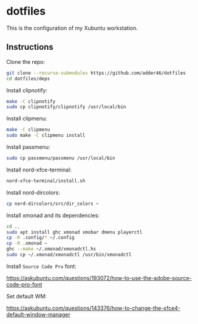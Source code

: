 # dotfiles

This is the configuration of my Xubuntu workstation.

## Instructions

Clone the repo:

```bash
git clone --recurse-submodules https://github.com/adder46/dotfiles
cd dotfiles/deps
```

Install clipnotify:

```bash
make -C clipnotify
sudo cp clipnotify/clipnotify /usr/local/bin
```

Install clipmenu:

```bash
make -C clipmenu
sudo make -C clipmenu install
```

Install passmenu:

```bash
sudo cp passmenu/passmenu /usr/local/bin
```

Install nord-xfce-terminal:

```bash
nord-xfce-terminal/install.sh
```

Install nord-dircolors:

```bash
cp nord-dircolors/src/dir_colors ~
```

Install xmonad and its dependencies:

```bash
cd ..
sudo apt install ghc xmonad xmobar dmenu playerctl
cp -R .config/* ~/.config
cp -R .xmonad ~
ghc --make ~/.xmonad/xmonadctl.hs
sudo cp ~/.xmonad/xmonadctl /usr/bin/xmonadctl
```

Install `Source Code Pro` font:

https://askubuntu.com/questions/193072/how-to-use-the-adobe-source-code-pro-font

Set default WM:

https://askubuntu.com/questions/143376/how-to-change-the-xfce4-default-window-manager
